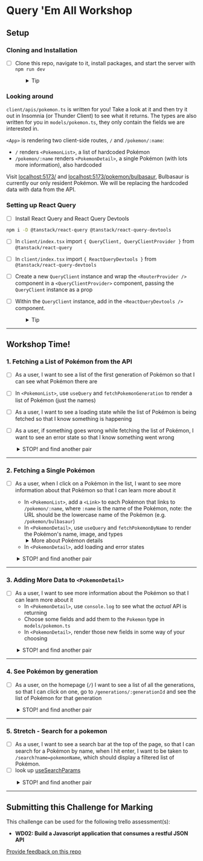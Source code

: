 # Query 'Em All Workshop

## Setup

### Cloning and Installation

- [ ] Clone this repo, navigate to it, install packages, and start the server with `npm run dev`
  <details style="padding-left: 2em">
    <summary>Tip</summary>

  ```sh
  cd query-em-all
  npm i
  npm run dev
  ```

  </details>

### Looking around

`client/apis/pokemon.ts` is written for you! Take a look at it and then try it out in Insomnia (or Thunder Client) to see what it returns. The types are also written for you in `models/pokemon.ts`, they only contain the fields we are interested in.

`<App>` is rendering two client-side routes, `/` and `/pokemon/:name`:

- `/` renders `<PokemonList>`, a list of hardcoded Pokémon
- `/pokemon/:name` renders `<PokemonDetail>`, a single Pokémon (with lots more information), also hardcoded

Visit [localhost:5173/](http://localhost:5173/) and [localhost:5173/pokemon/bulbasaur](http://localhost:5173/pokemon/bulbasaur), Bulbasaur is currently our only resident Pokémon. We will be replacing the hardcoded data with data from the API.

### Setting up React Query

- [ ] Install React Query and React Query Devtools

```sh
npm i -D @tanstack/react-query @tanstack/react-query-devtools
```

- [ ] In `client/index.tsx` import `{ QueryClient, QueryClientProvider }` from `@tanstack/react-query`

- [ ] In `client/index.tsx` import `{ ReactQueryDevtools }` from `@tanstack/react-query-devtools`

- [ ] Create a new `QueryClient` instance and wrap the `<RouterProvider />` component in a `<QueryClientProvider>` component, passing the `QueryClient` instance as a prop

- [ ] Within the `QueryClient` instance, add in the `<ReactQueryDevtools />` component.

  <details style="padding-left: 2em">
    <summary>Tip</summary>

  ```tsx
  // creating a new QueryClient instance
  const queryClient = new QueryClient()

  // ...

  root.render(
    // wrapping the app in a QueryClientProvider
    // and passing the QueryClient instance as a prop
    // Adding ReactQueryDevtools
    <QueryClientProvider client={queryClient}>
      <RouterProvider router={router} />
      <ReactQueryDevtools />
    <QueryClientProvider />
  )
  ```

  </details>

---

## Workshop Time!

### 1. Fetching a List of Pokémon from the API

- [ ] As a user, I want to see a list of the first generation of Pokémon so that I can see what Pokémon there are

- [ ] In `<PokemonList>`, use `useQuery` and `fetchPokemonGeneration` to render a list of Pokémon (just the names)

- [ ] As a user, I want to see a loading state while the list of Pokémon is being fetched so that I know something is happening

- [ ] As a user, if something goes wrong while fetching the list of Pokémon, I want to see an error state so that I know something went wrong

<details style="padding-left: 2em">
    <summary> STOP! and find another pair</summary>
  
    - After implementing the error state, stop and find another pair who has reached the same stage. Share your solutions and discuss any challenges faced.
</details>

---

### 2. Fetching a Single Pokémon

- [ ] As a user, when I click on a Pokémon in the list, I want to see more information about that Pokémon so that I can learn more about it

  - In `<PokemonList>`, add a `<Link>` to each Pokémon that links to `/pokemon/:name`, where `:name` is the name of the Pokémon, note: the URL should be the lowercase name of the Pokémon (e.g. `/pokemon/bulbasaur`)
  - In `<PokemonDetail>`, use `useQuery` and `fetchPokemonByName` to render the Pokémon's name, image, and types
  <details style="padding-left: 2em">
    <summary>More about Pokémon details</summary>
    
    Have a look in `models/pokemon.ts` at the `Pokemon` type to see what properties are available to you.
  </details>

  - In `<PokemonDetail>`, add loading and error states

<details style="padding-left: 2em">
    <summary> STOP! and find another pair</summary>
  
    - After implementing the Pokémon detail fetching, stop and find another pair who has reached the same stage. Share your solutions and discuss any challenges faced.
</details>

---

### 3. Adding More Data to `<PokemonDetail>`

- [ ] As a user, I want to see more information about the Pokémon so that I can learn more about it
  - In `<PokemonDetail>`, use `console.log` to see what the _actual_ API is returning
  - Choose some fields and add them to the `Pokemon` type in `models/pokemon.ts`
  - In `<PokemonDetail>`, render those new fields in some way of your choosing

<details style="padding-left: 2em">
    <summary> STOP! and find another pair</summary>
  
    - After adding more data to the Pokémon detail, stop and find another pair who has reached the same stage. Share your solutions and discuss any challenges faced.
</details>

---

### 4. See Pokémon by generation

- [ ] As a user, on the homepage (`/`) I want to see a list of all the generations, so that I can click on one, go to `/generations/:generationId` and see the list of Pokémon for that generation

<details style="padding-left: 2em">
    <summary> STOP! and find another pair</summary>
  
    - After implementing the error state, stop and find another pair who has reached the same stage. Share your solutions and discuss any challenges faced.
</details>

---

### 5. Stretch - Search for a pokemon

- [ ] As a user, I want to see a search bar at the top of the page, so that I can search for a Pokémon by name, when I hit enter, I want to be taken to `/search?name=pokemonName`, which should display a filtered list of Pokémon.
- [ ] look up [useSearchParams](https://reactrouter.com/en/main/hooks/use-search-params)

<details style="padding-left: 2em">
   <summary> STOP! and find another pair</summary>
  
    - After implementing the error state, stop and find another pair who has reached the same stage. Share your solutions and discuss any challenges faced.
</details>

---

## Submitting this Challenge for Marking

This challenge can be used for the following trello assessment(s):

- **WD02: Build a Javascript application that consumes a restful JSON API**

[Provide feedback on this repo](https://docs.google.com/forms/d/e/1FAIpQLSfw4FGdWkLwMLlUaNQ8FtP2CTJdGDUv6Xoxrh19zIrJSkvT4Q/viewform?usp=pp_url&entry.1958421517=query-em-all)
